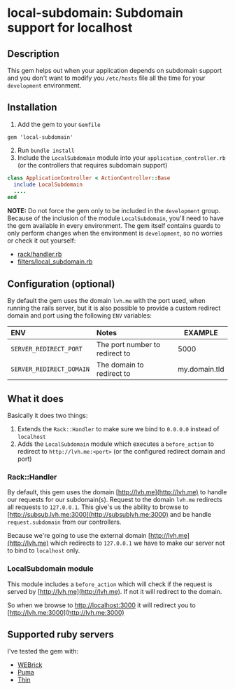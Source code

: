 # local-subdomain: Subdomain support for localhost

## Description

This gem helps out when your application depends on subdomain support and you don't want to modify you `/etc/hosts` file all the time for your `development` environment.

## Installation

1. Add the gem to your `Gemfile`

```
gem 'local-subdomain'
```

2. Run `bundle install`
3. Include the `LocalSubdomain` module into your `application_controller.rb` (or the controllers that requires subdomain support)

```ruby
class ApplicationController < ActionController::Base
  include LocalSubdomain
  ....
end
```

**NOTE:** Do not force the gem only to be included in the `development` group. Because of the inclusion of the module `LocalSubdomain`, you'll need to have the gem available in every environment.
The gem itself contains guards to only perform changes when the environment is `development`, so no worries or check it out yourself:

- [rack/handler.rb](/lib/local-subdomain/rack/handler.rb#L18)
- [filters/local_subdomain.rb](/lib/local-subdomain/filters/local_subdomain.rb#L9)

## Configuration (optional)

By default the gem uses the domain `lvh.me` with the port used, when running the rails server, but it is also possible to provide a custom redirect domain and port using the following `ENV` variables:

| ENV                      | Notes                            |EXAMPLE        |
| :------------------------| :--------------------------------|-------------- |
| `SERVER_REDIRECT_PORT`   | The port number to redirect to   | 5000          |
| `SERVER_REDIRECT_DOMAIN` | The domain to redirect to        | my.domain.tld |

## What it does

Basically it does two things:

1. Extends the `Rack::Handler` to make sure we bind to `0.0.0.0` instead of `localhost`
2. Adds the `LocalSubdomain` module which executes a `before_action` to redirect to `http://lvh.me:<port>` (or the configured redirect domain and port)

### Rack::Handler

By default, this gem uses the domain [http://lvh.me](http://lvh.me) to handle our requests for our subdomain(s). Request to the domain `lvh.me` redirects all requests to `127.0.0.1`.
This give's us the ability to browse to [http://subsub.lvh.me:3000](http://subsublvh.me:3000) and be handle `request.subdomain` from our controllers.

Because we're going to use the external domain [http://lvh.me](http://lvh.me) which redirects to `127.0.0.1` we have to make our server not to bind to `localhost` only.

### LocalSubdomain module

This module includes a `before_action` which will check if the request is served by [http://lvh.me](http://lvh.me). If not it will redirect to the domain.

So when we browse to [http://localhost:3000](http://localhost:3000) it will redirect you to [http://lvh.me:3000](http://lvh.me:3000)

## Supported ruby servers

I've tested the gem with:

* [WEBrick](https://rubygems.org/gems/webrick)
* [Puma](http://puma.io/)
* [Thin](http://code.macournoyer.com/thin/)
